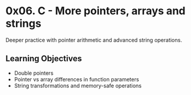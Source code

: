 # 0x06. C - More pointers, arrays and strings

Deeper practice with pointer arithmetic and advanced string operations.

## Learning Objectives
- Double pointers
- Pointer vs array differences in function parameters
- String transformations and memory-safe operations
